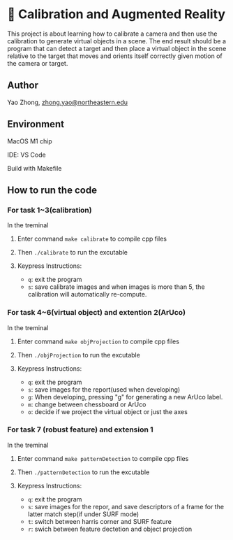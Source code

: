 # 🤖 Calibration and Augmented Reality

This project is about learning how to calibrate a camera and then use the calibration to generate virtual objects in a scene. The end result should be a program that can detect a target and then place a virtual object in the scene relative to the target that moves and orients itself correctly given motion of the camera or target.

## Author

Yao Zhong, zhong.yao@northeastern.edu

## Environment

MacOS M1 chip

IDE: VS Code

Build with Makefile

## How to run the code

### For task 1~3(calibration)

In the treminal

1. Enter command `make calibrate` to compile cpp files

2. Then `./calibrate` to run the excutable

3. Keypress Instructions:

   - `q`: exit the program
   - `s`: save calibrate images and when images is more than 5, the calibration will automatically re-compute.

### For task 4~6(virtual object) and extention 2(ArUco)

In the treminal

1. Enter command `make objProjection` to compile cpp files

2. Then `./objProjection` to run the excutable

3. Keypress Instructions:

   - `q`: exit the program
   - `s`: save images for the report(used when developing)
   - `g`: When developing, pressing "g" for generating a new ArUco label.
   - `m`: change between chessboard or ArUco
   - `o`: decide if we project the virtual object or just the axes

### For task 7 (robust feature) and extension 1

In the treminal

1. Enter command `make patternDetection` to compile cpp files

2. Then `./patternDetection` to run the excutable

3. Keypress Instructions:

   - `q`: exit the program
   - `s`: save images for the repor, and save descriptors of a frame for the latter match step(if under SURF mode)
   - `t`: switch between harris corner and SURF feature
   - `r`: swich between feature dectetion and object projection
